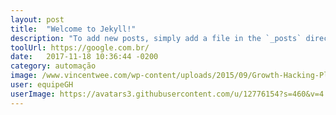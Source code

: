 ```yaml
---
layout: post
title:  "Welcome to Jekyll!"
description: "To add new posts, simply add a file in the `_posts` directory that follows the convention `YYYY-MM-DD-name-of-post.ext` and includes the necessary front matter. Take a look at the source for this post to get an idea about how it works."
toolUrl: https://google.com.br/
date:   2017-11-18 10:36:44 -0200
category: automação
image: /www.vincentwee.com/wp-content/uploads/2015/09/Growth-Hacking-Plagspotter.png
user: equipeGH
userImage: https://avatars3.githubusercontent.com/u/12776154?s=460&v=4
---
```

